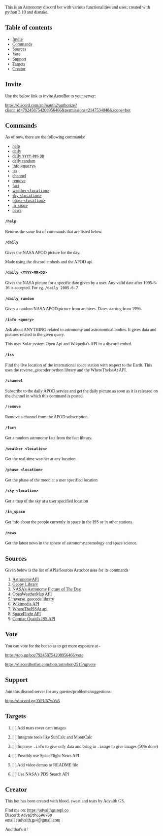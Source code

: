 <link rel="preconnect" href="https://fonts.googleapis.com">
<link rel="preconnect" href="https://fonts.gstatic.com" crossorigin>
<link href="https://fonts.googleapis.com/css2?family=Playfair+Display&display=swap" rel="stylesheet">
<span style="font-family:'Playfair Display',serif;">


This is an Astronomy discord bot with various functionalities and uses; created with python 3.10 and disnake. 

## Table of contents
* [Invite](#Invite)
* [Commands](#Commands)
* [Sources](#Sources)
* [Vote](#Vote)
* [Support](#Support)
* [Targets](#Targets)
* [Creator](#Creator)



## Invite

Use the below link to invite AstroBot to your server:

https://discord.com/api/oauth2/authorize?client_id=792458754208956466&permissions=2147534848&scope=bot


## Commands
As of now, there are the following commands:
* [help](#help)
* [daily](#daily)
* [daily `YYYY-MM-DD`](#daily-yyyy-mm-dd)
* [daily random](#daily-random)
* [info `<query>`](#info-query)
* [iss ](#iss)
* [channel](#channel)
* [remove](#remove)
* [fact](#fact)
* [weather `<location>`](#weather-location)
* [sky `<location>`](#sky-location)
* [phase `<location>`](#phase-location)
* [in_space](#in_space)
* [news](#news)




#### `/help`
Returns the same list of commands that are listed below.

#### `/daily`
Gives the NASA APOD picture for the day. 

Made using the discord embeds and the APOD api.

#### `/daily <YYYY-MM-DD>`
Gives the NASA picture for a specific date given by a user. Any valid date after 1995-6-16 is accepted.
For eg. `/daily 2005-6-7`

#### `/daily random`
Gives a random NASA APOD picture from archives. Dates starting from  1996.

#### `/info <query>`
Ask about ANYTHING related to astronomy and astronomical bodies. It gives data and pictures related to the given query.

This uses Solar system Open Api and Wikpedia's API in a discord embed.

#### `/iss`
Find the live location of the international space station with respect to the Earth.
This uses the reverse_geocoder python library and the WhereTheIssAt API.
#### `/channel`
Subscribe to the daily APOD service and get the daily picture as soon as it is released on the channel in which this command is posted.

#### `/remove`
Remove a channel from the APOD subscription.

#### `/fact`
Get a random astronomy fact from the fact library.

#### `/weather <location>`
Get the real-time weather at any location

#### `/phase <location>`
Get the phase of the moon at a user specified location

#### `/sky <location>`
Get a map of the sky at a user specified location

#### `/in_space`
Get info about the people currently in space in the ISS or in other stations.

#### `/news`
Get the latest news in the sphere of astronomy,cosmology and space science.

## Sources

Given below is the list of APIs/Sources Astrobot uses for its commands
1. [AstronomyAPI](https://github.com/AstronomyAPI/Samples)
2. [Geopy Library](https://github.com/geopy/geopy)
3. [NASA's Astronomy Picture of The Day](https://github.com/nasa/apod-api)
4. [OpenWeatherMap API](https://openweathermap.org/api)
5. [reverse_geocode library](https://github.com/thampiman/reverse-geocoder)
6. [Wikimedia API](https://api.wikimedia.org/wiki/Main_Page)
7. [WhereTheISSAt api](https://wheretheiss.at/w/developer)
8. [SpaceFlight API](https://api.spaceflightnewsapi.net/v3/)
9. [Cormac Quaid's ISS API](#https://github.com/corquaid/international-space-station-APIs)

## Vote

You can vote for the bot so as to get more exposure at - 

https://top.gg/bot/792458754208956466/vote

https://discordbotlist.com/bots/astrobot-2515/upvote

## Support

Join this discord server for any queries/problems/suggestions:
 
https://discord.gg/ZtPU67wVa5

## Targets
1. [ ] Add mars rover cam images

2. [ ] Integrate tools like SunCalc and MoonCalc

3. [ ] Improve `.info` to give only data and bring in `.image` to give images (50% done)

4. [ ] Possibly use SpaceFlight News API

5. [ ] Add video demos to README file

6. [ ] Use NASA's PDS Search API

## Creator

This bot has been created with blood, sweat and tears by Advaith GS.

Find me on: https://advaithgs.repl.co <br>
Discord: `AdvaithGS#6700` <br>
email : advaith.gs4@gmail.com <br>


And that's it !
</span>
